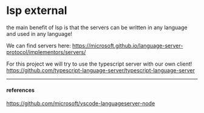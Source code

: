 # lsp external
the main benefit of lsp is that the servers can be written in any language and used in any language!

We can find servers here: https://microsoft.github.io/language-server-protocol/implementors/servers/

For this project we will try to use the typescript server with our own client!
https://github.com/typescript-language-server/typescript-language-server


---

#### references

https://github.com/microsoft/vscode-languageserver-node